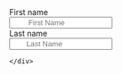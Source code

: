  <div class="bob"> <div class="fname">
        <label for="fname">First name</label><br>
        <input type="text" id="fname" name="fname" placeholder=" &emsp;&emsp;First Name"><br>
       </div>
       <div class="lname">
        <label for="lname">Last name</label><br>
    <input type="text" id="lname" name="fname" placeholder="&emsp;&emsp;Last Name">
    </div>
    
    
    </div>